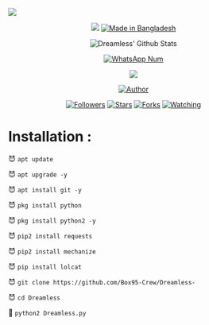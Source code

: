 ![](https://img.shields.io/badge/Box95-Crew-Dreamless-orange?style=for-the-badge&logo=python.svg) 
<p align="center">
<img src="Dreamless.gif">
<a href="#"><img title="Made in Bangladesh" src="https://img.shields.io/badge/MADE%20IN-Bangladesh-green?colorA=%23ff0000&colorB=%23017e40&style=for-the-badge"></a>
</p>
<p align="center">
  <img alt="Dreamless' Github Stats" src="https://github-readme-stats.vercel.app/api?username=Box95-Crew&show_icons=true&include_all_commits=true&hide_border=true" />
<!--  <img alt="profile pic" width="195px" src="https://avatars2.githubusercontent.com/u/26059688?s=460&u=d41b000a62eab50d000c3da604d151cec27bd850&v=4" />  -->
<!--  <img src="https://github-readme-stats.anuraghazra1.vercel.app/api/top-langs/?username=Box95-Crew&hide=ruby,perl&hide_border=true" />  -->
</p>
<p align="center">
<a href="#"><img title="WhatsApp Num" src="https://img.shields.io/badge/WhatsApp%20Num-420-green?colorA=%23ff0000&colorB=%23017e40&style=for-the-badge"></a>
</p>
<p align="center">
<img src="Dreamless-Prem.gif">
<p align="center">
<p align="center">
<a href="https://github.com/Box95-Crew"><img title="Author" src="https://img.shields.io/badge/Author-Dreamless-red.svg?style=for-the-badge&logo=github"></a>
</p>
<p align="center">
<a href="https://github.com/Box95-Crew/followers"><img title="Followers" src="https://img.shields.io/github/followers/Box95-Crew?color=blue&style=flat-square"></a>
<a href="https://github.com/Box95-Crew/Dreamless-/stargazers/"><img title="Stars" src="https://img.shields.io/github/stars/Box95-Crew/Dreamless-?color=red&style=flat-square"></a>
<a href="https://github.com/Box95-Crew/Dreamless-/network/members"><img title="Forks" src="https://img.shields.io/github/forks/Box95-Crew/Dreamless-?color=red&style=flat-square"></a>
<a href="https://github.com/Box95-Crew/Dreamless-/watchers"><img title="Watching" src="https://img.shields.io/github/watchers/Box95-Crew/Dreamless-?label=Watchers&color=blue&style=flat-square"></a>
</p>

# Installation :


😈 `apt update`

😈 `apt upgrade -y`

😈 `apt install git -y`

😈 `pkg install python`

😈 `pkg install python2 -y`

😈 `pip2 install requests`

😈 `pip2 install mechanize`

😈 `pip install lolcat`

😈 `git clone https://github.com/Box95-Crew/Dreamless-`

😈 `cd Dreamless`

👾 `python2 Dreamless.py`


